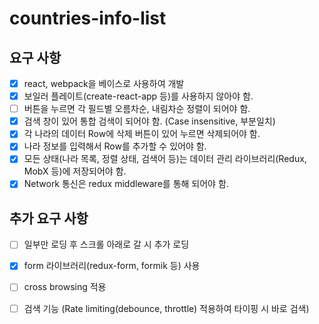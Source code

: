 # countries-info-list


## 요구 사항
- [x] react, webpack을 베이스로 사용하여 개발
- [x] 보일러 플레이트(create-react-app 등)를 사용하지 않아야 함.
- [ ] 버튼을 누르면 각 필드별 오름차순, 내림차순 정렬이 되어야 함.
- [x] 검색 창이 있어 통합 검색이 되어야 함. (Case insensitive, 부분일치)
- [x] 각 나라의 데이터 Row에 삭제 버튼이 있어 누르면 삭제되어야 함.
- [x] 나라 정보를 입력해서 Row를 추가할 수 있어야 함.
- [x] 모든 상태(나라 목록, 정렬 상태, 검색어 등)는 데이터 관리 라이브러리(Redux, MobX 등)에 저장되어야 함.
- [x] Network 통신은 redux middleware를 통해 되어야 함.

## 추가 요구 사항
- [ ] 일부만 로딩 후 스크롤 아래로 갈 시 추가 로딩
- [x] form 라이브러리(redux-form, formik 등) 사용
- [ ] cross browsing 적용
- [ ] 검색 기능 (Rate limiting(debounce, throttle) 적용하여 타이핑 시 바로 검색)

